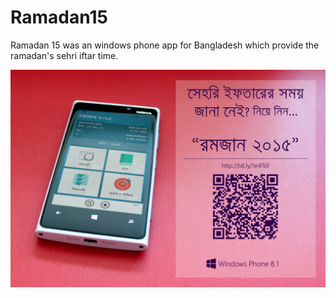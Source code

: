 # Ramadan15

Ramadan 15 was an windows phone app for Bangladesh which provide the ramadan's sehri iftar time.


<img src="https://raw.githubusercontent.com/Rahim373/Ramadan15/master/demo.jpg"/>
